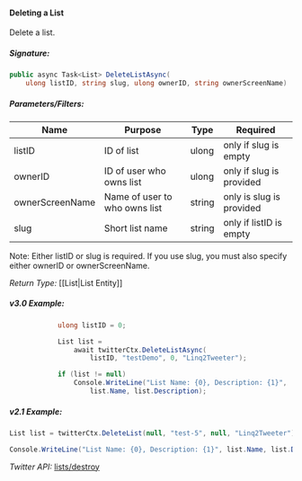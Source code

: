 #### Deleting a List

Delete a list.

##### Signature:

```c#
public async Task<List> DeleteListAsync(
    ulong listID, string slug, ulong ownerID, string ownerScreenName)
```

##### Parameters/Filters:

| Name | Purpose | Type | Required |
|------|---------|------|----------|
| listID | ID of list | ulong | only if slug is empty |
| ownerID | ID of user who owns list | ulong | only if slug is provided |
| ownerScreenName | Name of user to who owns list | string | only is slug is provided |
| slug | Short list name | string | only if listID is empty |

Note: Either listID or slug is required. If you use slug, you must also specify either ownerID or ownerScreenName.

*Return Type:* [[List|List Entity]]

##### v3.0 Example:

```c#
            ulong listID = 0;

            List list = 
                await twitterCtx.DeleteListAsync(
                    listID, "testDemo", 0, "Linq2Tweeter");

            if (list != null)
                Console.WriteLine("List Name: {0}, Description: {1}",
                    list.Name, list.Description);
```

##### v2.1 Example:

```c#
List list = twitterCtx.DeleteList(null, "test-5", null, "Linq2Tweeter");

Console.WriteLine("List Name: {0}, Description: {1}", list.Name, list.Description);
```

*Twitter API:* [lists/destroy](https://developer.twitter.com/en/docs/accounts-and-users/create-manage-lists/api-reference/post-lists-destroy)